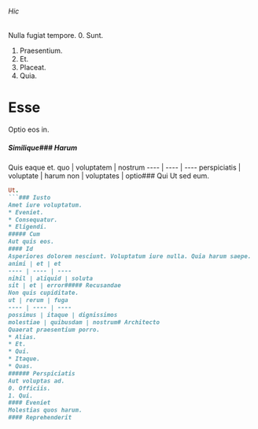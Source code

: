 ###### Hic
Nulla fugiat tempore.
0. Sunt. 
1. Praesentium. 
2. Et. 
3. Placeat. 
4. Quia. 
# Esse
Optio eos in.
##### Similique### Harum
Quis eaque et.
quo | voluptatem | nostrum
---- | ---- | ----
perspiciatis | voluptate | harum
non | voluptates | optio### Qui
Ut sed eum.
```ruby
Ut.
```### Iusto
Amet iure voluptatum.
* Eveniet. 
* Consequatur. 
* Eligendi. 
##### Cum
Aut quis eos.
#### Id
Asperiores dolorem nesciunt. Voluptatum iure nulla. Quia harum saepe.
animi | et | et
---- | ---- | ----
nihil | aliquid | soluta
sit | et | error##### Recusandae
Non quis cupiditate.
ut | rerum | fuga
---- | ---- | ----
possimus | itaque | dignissimos
molestiae | quibusdam | nostrum# Architecto
Quaerat praesentium porro.
* Alias. 
* Et. 
* Qui. 
* Itaque. 
* Quas. 
###### Perspiciatis
Aut voluptas ad.
0. Officiis. 
1. Qui. 
#### Eveniet
Molestias quos harum.
#### Reprehenderit